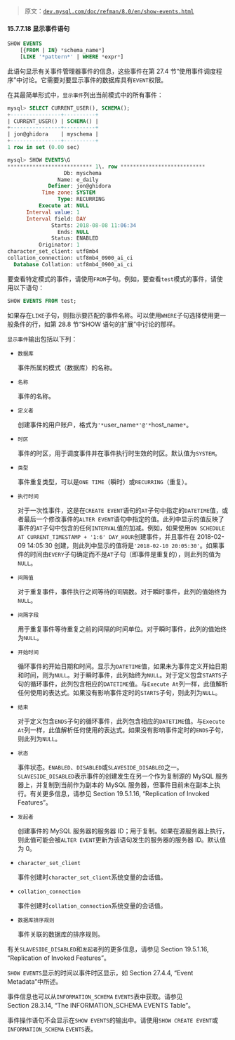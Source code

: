 > 原文：[`dev.mysql.com/doc/refman/8.0/en/show-events.html`](https://dev.mysql.com/doc/refman/8.0/en/show-events.html)

#### 15.7.7.18 显示事件语句

```sql
SHOW EVENTS
    [{FROM | IN} *schema_name*]
    [LIKE '*pattern*' | WHERE *expr*]
```

此语句显示有关事件管理器事件的信息，这些事件在第 27.4 节“使用事件调度程序”中讨论。它需要对要显示事件的数据库具有`EVENT`权限。

在其最简单形式中，`显示事件`列出当前模式中的所有事件：

```sql
mysql> SELECT CURRENT_USER(), SCHEMA();
+----------------+----------+
| CURRENT_USER() | SCHEMA() |
+----------------+----------+
| jon@ghidora    | myschema |
+----------------+----------+
1 row in set (0.00 sec)

mysql> SHOW EVENTS\G
*************************** 1\. row ***************************
                  Db: myschema
                Name: e_daily
             Definer: jon@ghidora
           Time zone: SYSTEM
                Type: RECURRING
          Execute at: NULL
      Interval value: 1
      Interval field: DAY
              Starts: 2018-08-08 11:06:34
                Ends: NULL
              Status: ENABLED
          Originator: 1
character_set_client: utf8mb4
collation_connection: utf8mb4_0900_ai_ci
  Database Collation: utf8mb4_0900_ai_ci
```

要查看特定模式的事件，请使用`FROM`子句。例如，要查看`test`模式的事件，请使用以下语句：

```sql
SHOW EVENTS FROM test;
```

如果存在`LIKE`子句，则指示要匹配的事件名称。可以使用`WHERE`子句选择使用更一般条件的行，如第 28.8 节“SHOW 语句的扩展”中讨论的那样。

`显示事件`输出包括以下列：

+   `数据库`

    事件所属的模式（数据库）的名称。

+   `名称`

    事件的名称。

+   `定义者`

    创建事件的用户账户，格式为`'*`user_name`*'@'*`host_name`*`。

+   `时区`

    事件的时区，用于调度事件并在事件执行时生效的时区。默认值为`SYSTEM`。

+   `类型`

    事件重复类型，可以是`ONE TIME`（瞬时）或`RECURRING`（重复）。

+   `执行时间`

    对于一次性事件，这是在`CREATE EVENT`语句的`AT`子句中指定的`DATETIME`值，或者最后一个修改事件的`ALTER EVENT`语句中指定的值。此列中显示的值反映了事件的`AT`子句中包含的任何`INTERVAL`值的加减。例如，如果使用`ON SCHEDULE AT CURRENT_TIMESTAMP + '1:6' DAY_HOUR`创建事件，并且事件在 2018-02-09 14:05:30 创建，则此列中显示的值将是`'2018-02-10 20:05:30'`。如果事件的时间由`EVERY`子句确定而不是`AT`子句（即事件是重复的），则此列的值为`NULL`。

+   `间隔值`

    对于重复事件，事件执行之间等待的间隔数。对于瞬时事件，此列的值始终为`NULL`。

+   `间隔字段`

    用于重复事件等待重复之前的间隔的时间单位。对于瞬时事件，此列的值始终为`NULL`。

+   `开始时间`

    循环事件的开始日期和时间。显示为`DATETIME`值，如果未为事件定义开始日期和时间，则为`NULL`。对于瞬时事件，此列始终为`NULL`。对于定义包含`STARTS`子句的循环事件，此列包含相应的`DATETIME`值。与`Execute At`列一样，此值解析任何使用的表达式。如果没有影响事件定时的`STARTS`子句，则此列为`NULL`。

+   `结束`

    对于定义包含`ENDS`子句的循环事件，此列包含相应的`DATETIME`值。与`Execute At`列一样，此值解析任何使用的表达式。如果没有影响事件定时的`ENDS`子句，则此列为`NULL`。

+   `状态`

    事件状态。`ENABLED`、`DISABLED`或`SLAVESIDE_DISABLED`之一。`SLAVESIDE_DISABLED`表示事件的创建发生在另一个作为复制源的 MySQL 服务器上，并复制到当前作为副本的 MySQL 服务器，但事件目前未在副本上执行。有关更多信息，请参见 Section 19.5.1.16, “Replication of Invoked Features”。

+   `发起者`

    创建事件的 MySQL 服务器的服务器 ID；用于复制。如果在源服务器上执行，则此值可能会被`ALTER EVENT`更新为该语句发生的服务器的服务器 ID。默认值为 0。

+   `character_set_client`

    事件创建时`character_set_client`系统变量的会话值。

+   `collation_connection`

    事件创建时`collation_connection`系统变量的会话值。

+   `数据库排序规则`

    事件关联的数据库的排序规则。

有关`SLAVESIDE_DISABLED`和`发起者`列的更多信息，请参见 Section 19.5.1.16, “Replication of Invoked Features”。

`SHOW EVENTS`显示的时间以事件时区显示，如 Section 27.4.4, “Event Metadata”中所述。

事件信息也可以从`INFORMATION_SCHEMA` `EVENTS`表中获取。请参见 Section 28.3.14, “The INFORMATION_SCHEMA EVENTS Table”。

事件操作语句不会显示在`SHOW EVENTS`的输出中。请使用`SHOW CREATE EVENT`或`INFORMATION_SCHEMA` `EVENTS`表。
